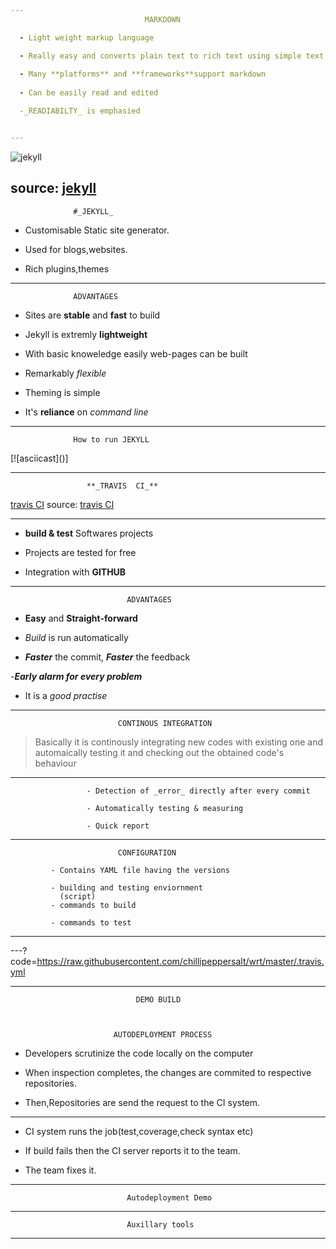 ```yaml
---
                              MARKDOWN

  - Light weight markup language

  - Really easy and converts plain text to rich text using simple text editor
  
  - Many **platforms** and **frameworks**support markdown
 
  - Can be easily read and edited

  -_READIABILTY_ is emphasied 


---
```


![jekyll](https://talk.jekyllrb.com/uploads/jekyllrb/original/1X/4f9bd5334246d33651e846aed812280fbff586ba.png)

source: [jekyll](https://talk.jekyllrb.com/uploads/jekyllrb/original/1X/4f9bd5334246d33651e846aed812280fbff586ba.png)
---
                  #_JEKYLL_
 
- Customisable Static site generator. 

- Used  for  blogs,websites.

- Rich plugins,themes
---
             
      
                  ADVANTAGES 


  
  
  - Sites are **stable** and **fast** to build
  
  - Jekyll is extremly **lightweight**
 
  - With basic knoweledge easily web-pages can be built

  - Remarkably _flexible_
  
  - Theming is simple
 
  - It's **reliance** on _command line_ 

---

 
                  How to run JEKYLL




[![asciicast](<script type="text/javascript" src="https://asciinema.org/a/nkUiiNCtw0TbmxXyMCQoZGhcf.js" id="asciicast-14" async data-autoplay="true" data-size="big"></script>)]
      
               

---
    
                     **_TRAVIS  CI_**

[travis CI](http://dearkumar.com/wp-content/uploads/2016/08/Travis-CI-logo.jpg)
source: [travis CI](http://dearkumar.com/wp-content/uploads/2016/08/Travis-CI-logo.jpg)


---
          
       
  -  **build & test** Softwares projects 

  - Projects are tested for free
   
  - Integration with **GITHUB** 
 
---
                              ADVANTAGES
  
  - **Easy** and **Straight-forward**
  
  - _Build_ is run automatically

  - **_Faster_** the commit, **_Faster_** the feedback

  -**_Early alarm for every problem_**

  - It is a _good practise_

  
---
                            CONTINOUS INTEGRATION

   >Basically it is  continously integrating new codes with existing one and automaically testing it and checking out the obtained code's behaviour
---
                     - Detection of _error_ directly after every commit 

                     - Automatically testing & measuring
                     
                     - Quick report


---

                            CONFIGURATION

             - Contains YAML file having the versions
  
             - building and testing enviornment
               (script)
             - commands to build 
                
             - commands to test 

             

---


---?code=https://raw.githubusercontent.com/chillipeppersalt/wrt/master/.travis.yml
                            

---
                                DEMO BUILD



                           AUTODEPLOYMENT PROCESS
                                  
- Developers scrutinize the code locally on the computer

- When inspection completes, the changes are commited to respective repositories.

- Then,Repositories are send the request to the CI system.
---


- CI system runs the job(test,coverage,check syntax etc)
 
- If build fails then the CI server reports it to the team.
    
- The team fixes it.
---


                              Autodeployment Demo

---
                              Auxillary tools

---



